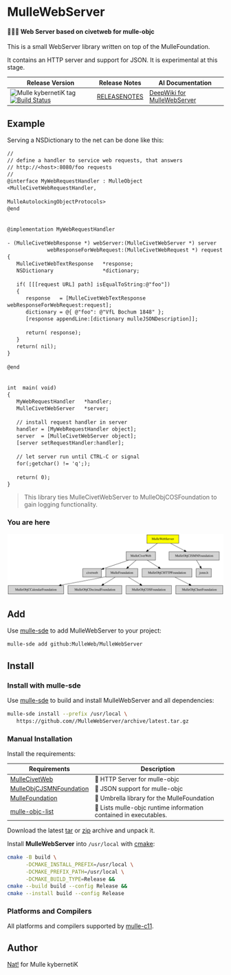 # MulleWebServer

#### 🤽🏻‍♂️ Web Server based on civetweb for mulle-objc

This is a small WebServer library written on top of the MulleFoundation.

It contains an HTTP server and support for JSON. It is experimental at this stage.




| Release Version                                       | Release Notes  | AI Documentation
|-------------------------------------------------------|----------------|---------------
| ![Mulle kybernetiK tag](https://img.shields.io/github/tag/MulleWeb/MulleWebServer.svg) [![Build Status](https://github.com/MulleWeb/MulleWebServer/workflows/CI/badge.svg)](//github.com/MulleWeb/MulleWebServer/actions) | [RELEASENOTES](RELEASENOTES.md) | [DeepWiki for MulleWebServer](https://deepwiki.com/MulleWeb/MulleWebServer)





## Example

Serving a NSDictionary to the net can be done like this:


``` objc
//
// define a handler to service web requests, that answers
// http://<host>:8080/foo requests
//
@interface MyWebRequestHandler : MulleObject <MulleCivetWebRequestHandler,
                                              MulleAutolockingObjectProtocols>
@end


@implementation MyWebRequestHandler

- (MulleCivetWebResponse *) webServer:(MulleCivetWebServer *) server
             webResponseForWebRequest:(MulleCivetWebRequest *) request
{
   MulleCivetWebTextResponse   *response;
   NSDictionary                *dictionary;

   if( [[[request URL] path] isEqualToString:@"foo"])
   {
      response   = [MulleCivetWebTextResponse webResponseForWebRequest:request];
      dictionary = @{ @"foo": @"VfL Bochum 1848" };
      [response appendLine:[dictionary mulleJSONDescription]];

      return( response);
   }
   return( nil);
}

@end


int  main( void)
{
   MyWebRequestHandler   *handler;
   MulleCivetWebServer   *server;

   // install request handler in server
   handler = [MyWebRequestHandler object];
   server  = [MulleCivetWebServer object];
   [server setRequestHandler:handler];

   // let server run until CTRL-C or signal
   for(;getchar() != 'q';);

   return( 0);
}
```

> This library ties MulleCivetWebServer to MulleObjCOSFoundation
> to gain logging functionality.





### You are here

![Overview](overview.dot.svg)


## Add

Use [mulle-sde](//github.com/mulle-sde) to add MulleWebServer to your project:

``` sh
mulle-sde add github:MulleWeb/MulleWebServer
```

## Install

### Install with mulle-sde

Use [mulle-sde](//github.com/mulle-sde) to build and install MulleWebServer and all dependencies:

``` sh
mulle-sde install --prefix /usr/local \
   https://github.com//MulleWebServer/archive/latest.tar.gz
```

### Manual Installation

Install the requirements:

| Requirements                                 | Description
|----------------------------------------------|-----------------------
| [MulleCivetWeb](https://github.com/MulleWeb/MulleCivetWeb)             | 🦊 HTTP Server for mulle-objc
| [MulleObjCJSMNFoundation](https://github.com/MulleWeb/MulleObjCJSMNFoundation)             | 🌼 JSON support for mulle-objc
| [MulleFoundation](https://github.com/MulleFoundation/MulleFoundation)             | 💍 Umbrella library for the MulleFoundation
| [mulle-objc-list](https://github.com/mulle-objc/mulle-objc-list)             | 📒 Lists mulle-objc runtime information contained in executables.

Download the latest [tar](https://github.com/MulleWeb/MulleWebServer/archive/refs/tags/latest.tar.gz) or [zip](https://github.com/MulleWeb/MulleWebServer/archive/refs/tags/latest.zip) archive and unpack it.

Install **MulleWebServer** into `/usr/local` with [cmake](https://cmake.org):

``` sh
cmake -B build \
      -DCMAKE_INSTALL_PREFIX=/usr/local \
      -DCMAKE_PREFIX_PATH=/usr/local \
      -DCMAKE_BUILD_TYPE=Release &&
cmake --build build --config Release &&
cmake --install build --config Release
```

### Platforms and Compilers

All platforms and compilers supported by
[mulle-c11](//github.com/mulle-c/mulle-c11).


## Author

[Nat!](https://mulle-kybernetik.com/weblog) for Mulle kybernetiK  

